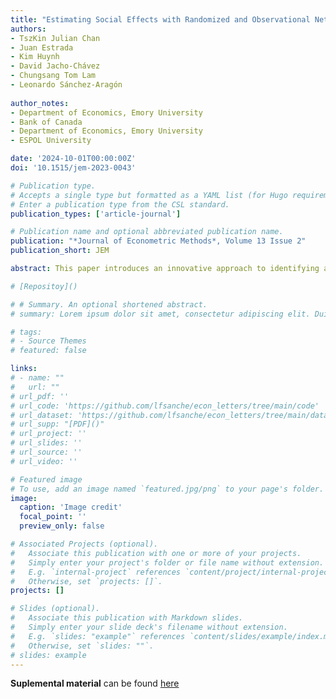 ```yaml
---
title: "Estimating Social Effects with Randomized and Observational Network Data"
authors:
- TszKin Julian Chan
- Juan Estrada
- Kim Huynh
- David Jacho-Chávez
- Chungsang Tom Lam
- Leonardo Sánchez-Aragón
  
author_notes:
- Department of Economics, Emory University
- Bank of Canada
- Department of Economics, Emory University
- ESPOL University

date: '2024-10-01T00:00:00Z'
doi: '10.1515/jem-2023-0043'

# Publication type.
# Accepts a single type but formatted as a YAML list (for Hugo requirements).
# Enter a publication type from the CSL standard.
publication_types: ['article-journal']

# Publication name and optional abbreviated publication name.
publication: "*Journal of Econometric Methods*, Volume 13 Issue 2"
publication_short: JEM

abstract: This paper introduces an innovative approach to identifying and estimating the parameters of interest in the widely recognized linear-in-means regression model under conditions where the initial randomization of peers determines the observed network. We assert that peers who are initially randomized do not produce social effects. However, after randomization, agents can endogenously develop significant connections that potentially generate peer influences. We present a moment condition that compiles local heterogeneous identifying information for all agents within the population. Under the assumption of ψ-dependence in the endogenous network space, we propose a Generalized Method of Moments (GMM) estimator, which is proven to be consistent, asymptotically normally distributed, and straightforward to implement using commonly available statistical software due to its closed-form expression. Monte Carlo simulations demonstrate the GMM estimator’s strong small-sample performance. An empirical analysis utilizing data from Hong Kong high school students reveals substantial positive spillover effects on math test scores among study partners in our sample, provided that their seatmates were exogenously assigned by their teachers.

# [Repositoy]()

# # Summary. An optional shortened abstract.
# summary: Lorem ipsum dolor sit amet, consectetur adipiscing elit. Duis posuere tellus ac convallis placerat. Proin tincidunt magna sed ex sollicitudin condimentum.

# tags:
# - Source Themes
# featured: false

links:
# - name: ""
#   url: ""
# url_pdf: '' 
# url_code: 'https://github.com/lfsanche/econ_letters/tree/main/code'
# url_dataset: 'https://github.com/lfsanche/econ_letters/tree/main/data'
# url_supp: "[PDF]()"
# url_project: ''
# url_slides: ''
# url_source: ''
# url_video: ''

# Featured image
# To use, add an image named `featured.jpg/png` to your page's folder. 
image:
  caption: 'Image credit'
  focal_point: ''
  preview_only: false

# Associated Projects (optional).
#   Associate this publication with one or more of your projects.
#   Simply enter your project's folder or file name without extension.
#   E.g. `internal-project` references `content/project/internal-project/index.md`.
#   Otherwise, set `projects: []`.
projects: []

# Slides (optional).
#   Associate this publication with Markdown slides.
#   Simply enter your slide deck's filename without extension.
#   E.g. `slides: "example"` references `content/slides/example/index.md`.
#   Otherwise, set `slides: ""`.
# slides: example
---
```


<!-- {{% callout note %}}
Hola a todos

Click the *Cite* button above to demo the feature to enable visitors to import publication metadata into their reference management software.
{{% /callout %}}

{{% callout note %}}
Create your slides in Markdown - click the *Slides* button to check out the example.
{{% /callout %}} -->

**Suplemental material** can be found [here](suppl_j_jem-2023-0043_suppl_001.pdf)
<!-- 
Add the publication's **full text** or **supplementary notes** here. You can use rich formatting such as including [code, math, and images](Rodriguez, et al, 2024, supp material.pdf). -->
